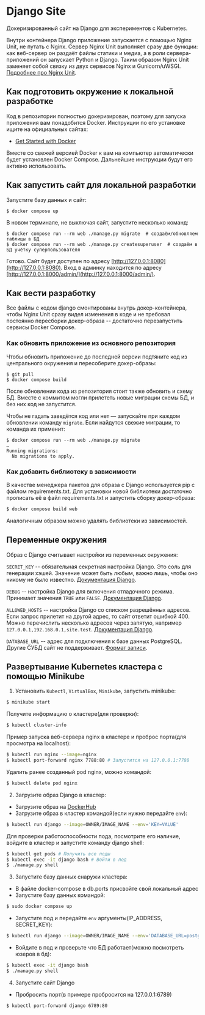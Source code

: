 # Django Site

Докеризированный сайт на Django для экспериментов с Kubernetes.

Внутри контейнера Django приложение запускается с помощью Nginx Unit, не путать с Nginx. Сервер Nginx Unit выполняет
сразу две функции: как веб-сервер он раздаёт файлы статики и медиа, а в роли сервера-приложений он запускает Python и
Django. Таким образом Nginx Unit заменяет собой связку из двух сервисов Nginx и
Gunicorn/uWSGI. [Подробнее про Nginx Unit](https://unit.nginx.org/).

## Как подготовить окружение к локальной разработке

Код в репозитории полностью докеризирован, поэтому для запуска приложения вам понадобится Docker. Инструкции по его
установке ищите на официальных сайтах:

- [Get Started with Docker](https://www.docker.com/get-started/)

Вместе со свежей версией Docker к вам на компьютер автоматически будет установлен Docker Compose. Дальнейшие инструкции
будут его активно использовать.

## Как запустить сайт для локальной разработки

Запустите базу данных и сайт:

```shell
$ docker compose up
```

В новом терминале, не выключая сайт, запустите несколько команд:

```shell
$ docker compose run --rm web ./manage.py migrate  # создаём/обновляем таблицы в БД
$ docker compose run --rm web ./manage.py createsuperuser  # создаём в БД учётку суперпользователя
```

Готово. Сайт будет доступен по адресу [http://127.0.0.1:8080](http://127.0.0.1:8080). Вход в админку находится по
адресу [http://127.0.0.1:8000/admin/](http://127.0.0.1:8000/admin/).

## Как вести разработку

Все файлы с кодом django смонтированы внутрь докер-контейнера, чтобы Nginx Unit сразу видел изменения в коде и не
требовал постоянно пересборки докер-образа -- достаточно перезапустить сервисы Docker Compose.

### Как обновить приложение из основного репозитория

Чтобы обновить приложение до последней версии подтяните код из центрального окружения и пересоберите докер-образы:

``` shell
$ git pull
$ docker compose build
```

После обновлении кода из репозитория стоит также обновить и схему БД. Вместе с коммитом могли прилететь новые миграции
схемы БД, и без них код не запустится.

Чтобы не гадать заведётся код или нет — запускайте при каждом обновлении команду `migrate`. Если найдутся свежие
миграции, то команда их применит:

```shell
$ docker compose run --rm web ./manage.py migrate
…
Running migrations:
  No migrations to apply.
```

### Как добавить библиотеку в зависимости

В качестве менеджера пакетов для образа с Django используется pip с файлом requirements.txt. Для установки новой
библиотеки достаточно прописать её в файл requirements.txt и запустить сборку докер-образа:

```sh
$ docker compose build web
```

Аналогичным образом можно удалять библиотеки из зависимостей.

## Переменные окружения

Образ с Django считывает настройки из переменных окружения:

`SECRET_KEY` -- обязательная секретная настройка Django. Это соль для генерации хэшей. Значение может быть любым, важно
лишь, чтобы оно никому не было
известно. [Документация Django](https://docs.djangoproject.com/en/3.2/ref/settings/#secret-key).

`DEBUG` -- настройка Django для включения отладочного режима. Принимает значения `TRUE`
или `FALSE`. [Документация Django](https://docs.djangoproject.com/en/3.2/ref/settings/#std:setting-DEBUG).

`ALLOWED_HOSTS` -- настройка Django со списком разрешённых адресов. Если запрос прилетит на другой адрес, то сайт
ответит ошибкой 400. Можно перечислить несколько адресов через запятую,
например `127.0.0.1,192.168.0.1,site.test`. [Документация Django](https://docs.djangoproject.com/en/3.2/ref/settings/#allowed-hosts).

`DATABASE_URL` -- адрес для подключения к базе данных PostgreSQL. Другие СУБД сайт не
поддерживает. [Формат записи](https://github.com/jacobian/dj-database-url#url-schema).

## Развертывание Kubernetes кластера с помощью Minikube

1) Установить `Kubectl`, `VirtualBox`, `Minikube`, запустить minikube:

```sh
$ minikube start
```

Получите информацию о кластере(для проверки):

```sh
$ kubectl cluster-info
```

Пример запуска веб-сервера nginx в кластере и проброс порта(для просмотра на localhost):

```sh
$ kubectl run nginx --image=nginx
$ kubectl port-forward nginx 7788:80 # Запустится на 127.0.0.1:7788
```

Удалить ранее созданный pod nginx, можно командой:

```sh
$ kubectl delete pod nginx
```

2) Загрузите образ Django в кластер:

- Загрузите образ на [DockerHub](https://hub.docker.com/)
- Загрузите образ в кластер командой(если нужно передайте `env`):

```sh
$ kubectl run django --image=OWNER/IMAGE_NAME --env='KEY=VALUE'
```

Для проверки работоспособности пода, посмотрите его наличие, войдите в кластер и запустите команду django shell:

```sh
$ kubectl get pods # Получить все поды
$ kubectl exec -it django bash # Войти в под
$ ./manage.py shell
```

3) Запустите базу данных снаружи кластера:

- В файле docker-compose в db.ports присвойте свой локальный адрес
- Запустите базу данных командой:

```sh
$ sudo docker compose up
```

- Запустите под и передайте `env` аргументы(IP_ADDRESS, SECRET_KEY):

```sh
$ kubectl run django --image=OWNER/IMAGE_NAME --env='DATABASE_URL=postgres://test_k8s:OwOtBep9Frut@IP_ADDRESS:5432/test_k8s' --env='SECRET_KEY=REPLACE_ME'
```

- Войдите в под и проверьте что БД работает(можно посмотреть юзеров в бд):

```sh
$ kubectl exec -it django bash
$ ./manage.py shell
```

4) Запустите сайт Django

- Пробросить порт(в примере пробросится на 127.0.0.1:6789)

```sh
$ kubectl port-forward django 6789:80
```


